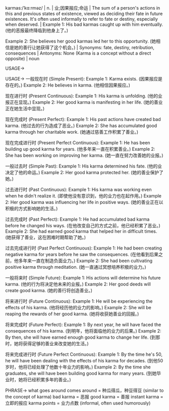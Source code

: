 karmas:/ˈkɑːrməz/ | n. | 业;因果报应;命运 | The sum of a person's actions in this and previous states of existence, viewed as deciding their fate in future existences.  It's often used informally to refer to fate or destiny, especially when deserved. |  Example 1:  His bad karmas caught up with him eventually.  (他的恶报最终降临到他身上了。)

Example 2: She believes her good karmas led her to this opportunity. (她相信是她的善行让她获得了这个机会。) | Synonyms: fate, destiny, retribution, consequences | Antonyms:  None (Karma is a concept without a direct opposite) | noun



USAGE->

USAGE->
一般现在时 (Simple Present):
Example 1: Karma exists. (因果报应是存在的。)
Example 2:  He believes in karma. (他相信因果报应。)


现在进行时 (Present Continuous):
Example 1:  His karma is unfolding. (他的业报正在显现。)
Example 2:  Her good karma is manifesting in her life. (她的善业正在她生活中显现。)


现在完成时 (Present Perfect):
Example 1:  His past actions have created bad karma. (他过去的行为造成了恶业。)
Example 2:  She has accumulated good karma through her charitable work. (她通过慈善工作积累了善业。)


现在完成进行时 (Present Perfect Continuous):
Example 1: He has been building up good karma for years. (他多年来一直在积累善业。)
Example 2:  She has been working on improving her karma. (她一直在努力改善她的业报。)


一般过去时 (Simple Past):
Example 1: His karma determined his fate. (他的业决定了他的命运。)
Example 2:  Her good karma protected her. (她的善业保护了她。)


过去进行时 (Past Continuous):
Example 1:  His karma was working even when he didn't realize it. (即使他没有意识到，他的业力也在起作用。)
Example 2:  Her good karma was influencing her life in positive ways. (她的善业正在以积极的方式影响她的生活。)


过去完成时 (Past Perfect):
Example 1:  He had accumulated bad karma before he changed his ways.  (在他改变自己的方式之前，他已经积累了恶业。)
Example 2: She had earned good karma that helped her in difficult times. (她获得了善业，这在困难时期帮助了她。)


过去完成进行时 (Past Perfect Continuous):
Example 1: He had been creating negative karma for years before he saw the consequences. (在他看到后果之前，他多年来一直在制造负面业力。)
Example 2: She had been cultivating positive karma through meditation. (她一直通过冥想培养积极的业力。)


一般将来时 (Simple Future):
Example 1: His actions will determine his future karma. (他的行为将决定他未来的业报。)
Example 2: Her good deeds will create good karma. (她的善行将创造善业。)


将来进行时 (Future Continuous):
Example 1: He will be experiencing the effects of his karma. (他将经历他的业力的影响。)
Example 2: She will be reaping the rewards of her good karma. (她将收获她善业的回报。)


将来完成时 (Future Perfect):
Example 1: By next year, he will have faced the consequences of his karma. (到明年，他将面临他的业力的后果。)
Example 2: By then, she will have earned enough good karma to change her life. (到那时，她将获得足够的善业来改变她的生活。)


将来完成进行时 (Future Perfect Continuous):
Example 1: By the time he's 50, he will have been dealing with the effects of his karma for decades. (到他50岁时，他将已经处理了他数十年业力的影响。)
Example 2: By the time she graduates, she will have been building good karma for many years. (到她毕业时，她将已经积累多年的善业。)


PHRASE->
what goes around comes around = 种瓜得瓜，种豆得豆 (similar to the concept of karma)
bad karma = 恶报
good karma = 善报
instant karma = 立即的报应
karma points = 业力点数 (informal, often used humorously)
